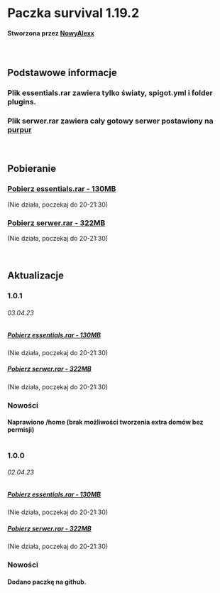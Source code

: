 <h1>Paczka survival 1.19.2</h1>
<h4>Stworzona przez <a href="https://github.com/NowyAlexx">NowyAlexx</a></h2>
<p>‎‎‎‎‎‎‎‎ㅤ</p>
<h2>Podstawowe informacje</h2>
<h3>Plik essentials.rar zawiera tylko światy, spigot.yml i folder plugins.</h3>
<h3>Plik serwer.rar zawiera cały gotowy serwer postawiony na <a href="https://purpurmc.org">purpur</a></h3>
<p>‎‎‎‎‎‎‎‎ㅤ</p>
<h2>Pobieranie</h2>
<h3><a href="https://download1493.mediafire.com/02uso5659hsgKvJLrYxM3lU-myaFePGTOR1uHuo_Mf9tDa4dTC_83xHOX7jNiOepwOve5Ev0JJ4GrnF_92IcSCSsZg/rkq82sy89uh2f95/survival-1.19.2-essentials-1.0.1.rar">Pobierz essentials.rar - 130MB</a></h3> (Nie działa, poczekaj do 20-21:30)
<h3><a href="https://download849.mediafire.com/gncxww8xxyqgo1ubYeZ3cC2egSpT19dfSnEfHb-tUFyGFgZ0ZQ7PB81UqdpQ64EiDK_jtPjW1Q9IS-ToqZaAJM-CVQ/v0h02piw4aowspt/survival-1.19.2-serwer-1.0.1.rar">Pobierz serwer.rar - 322MB</a></h3> (Nie działa, poczekaj do 20-21:30)
<p>‎‎‎‎‎‎‎‎ㅤ</p>
<h2>Aktualizacje</h2>
<h3>1.0.1</h3>
<h6>03.04.23</h2>
<h5><a href="https://download1493.mediafire.com/02uso5659hsgKvJLrYxM3lU-myaFePGTOR1uHuo_Mf9tDa4dTC_83xHOX7jNiOepwOve5Ev0JJ4GrnF_92IcSCSsZg/rkq82sy89uh2f95/survival-1.19.2-essentials-1.0.1.rar">Pobierz essentials.rar - 130MB</a></h5> (Nie działa, poczekaj do 20-21:30)
<h5><a href="https://download849.mediafire.com/gncxww8xxyqgo1ubYeZ3cC2egSpT19dfSnEfHb-tUFyGFgZ0ZQ7PB81UqdpQ64EiDK_jtPjW1Q9IS-ToqZaAJM-CVQ/v0h02piw4aowspt/survival-1.19.2-serwer-1.0.1.rar">Pobierz serwer.rar - 322MB</a></h5> (Nie działa, poczekaj do 20-21:30)
<h3>Nowości</h3>
<h4>Naprawiono /home (brak możliwości tworzenia extra domów bez permisji)</h4>
<h1></h1>
<h3>1.0.0</h3>
<h6>02.04.23</h2>
<h5><a href="https://download1586.mediafire.com/njufgzw3ijdgPsfRXWNdDL8--5aLSKVuMswnFG0Xtz8CiUkNPzaw8gT00XeQKOGdQ6XAx2vueaH-JXR0u-8JB5Tn8A/151274ckqk8mdvd/survival-1.19.2-essentials-1.0.0.rar">Pobierz essentials.rar - 130MB</a></h5> (Nie działa, poczekaj do 20-21:30)
<h5><a href="https://download1588.mediafire.com/7yjtvr9gyuvg-PYu8mzGXvwP30lCSungLSPgs3793SVW97gWN057vxVIHIB9RvHofe5rsylBjf6Wuey4rC5FjHDWiQ/wuv19kcmly0sq8c/survival-1.19.2-serwer-1.0.0.rar">Pobierz serwer.rar - 322MB</a></h5> (Nie działa, poczekaj do 20-21:30)
<h3>Nowości</h3>
<h4>Dodano paczkę na github.</h4>
<h1></h1>
